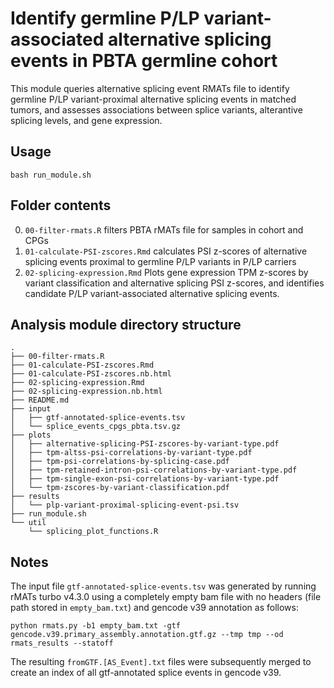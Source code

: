 # Identify germline P/LP variant-associated alternative splicing events in PBTA germline cohort

This module queries alternative splicing event RMATs file to identify germline P/LP variant-proximal alternative splicing events in matched tumors, and assesses associations between splice variants, alterantive splicing levels, and gene expression.

## Usage

`bash run_module.sh`

## Folder contents

0. `00-filter-rmats.R` filters PBTA rMATs file for samples in cohort and CPGs
1. `01-calculate-PSI-zscores.Rmd` calculates PSI z-scores of alternative splicing events proximal to germline P/LP variants in P/LP carriers
2. `02-splicing-expression.Rmd` Plots gene expression TPM z-scores by variant classification and alternative splicing PSI z-scores, and identifies candidate P/LP variant-associated alternative splicing events. 

## Analysis module directory structure

```
.
├── 00-filter-rmats.R
├── 01-calculate-PSI-zscores.Rmd
├── 01-calculate-PSI-zscores.nb.html
├── 02-splicing-expression.Rmd
├── 02-splicing-expression.nb.html
├── README.md
├── input
│   ├── gtf-annotated-splice-events.tsv
│   └── splice_events_cpgs_pbta.tsv.gz
├── plots
│   ├── alternative-splicing-PSI-zscores-by-variant-type.pdf
│   ├── tpm-altss-psi-correlations-by-variant-type.pdf
│   ├── tpm-psi-correlations-by-splicing-case.pdf
│   ├── tpm-retained-intron-psi-correlations-by-variant-type.pdf
│   ├── tpm-single-exon-psi-correlations-by-variant-type.pdf
│   └── tpm-zscores-by-variant-classification.pdf
├── results
│   └── plp-variant-proximal-splicing-event-psi.tsv
├── run_module.sh
└── util
    └── splicing_plot_functions.R
```

## Notes

The input file `gtf-annotated-splice-events.tsv` was generated by running rMATs turbo v4.3.0 using a completely empty bam file with no headers (file path stored in `empty_bam.txt`) and gencode v39 annotation as follows: 

```
python rmats.py -b1 empty_bam.txt -gtf gencode.v39.primary_assembly.annotation.gtf.gz --tmp tmp --od rmats_results --statoff 
```
The resulting `fromGTF.[AS_Event].txt` files were subsequently merged to create an index of all gtf-annotated splice events in gencode v39.
